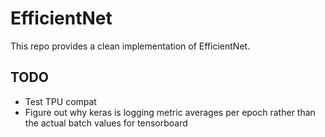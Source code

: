 # EfficientNet
This repo provides a clean implementation of EfficientNet.

## TODO
- Test TPU compat
- Figure out why keras is logging metric averages per epoch rather than the actual batch values for tensorboard
